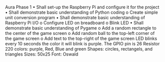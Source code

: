 Aura
Phase 1 • Shall set-up the Raspberry Pi and configure it for the project • Shall demonstrate basic understanding of Python coding o Create simple unit conversion program • Shall demonstrate basic understanding of Raspberry Pi I/O o Configure LED on breadboard o Blink LED • Shall demonstrate basic understanding of Pygame o Add a random rectangle to the center of the game screen o Add random ball to the top-left corner of the game screen o Add text to the top-right of the game screen
LED blinks every 10 seconds the color it will blink is purple.
The GPIO pin is 26
Resistor 220 
colors: purple, Red, Blue and green
Shapes: circles, rectangels, and triangles 
Sizes: 50x25
Font: Oswald
